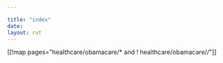 ```yaml
---

title: "index"
date: 
layout: rut
---
```


[[!map pages="healthcare/obamacare/* and ! healthcare/obamacare/*/*"]]
